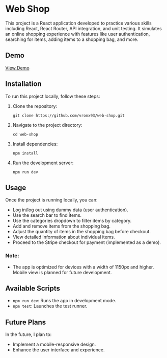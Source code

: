 # Web Shop

This project is a React application developed to practice various skills including React, React Router, API integration, and unit testing. It simulates an online shopping experience with features like user authentication, searching for items, adding items to a shopping bag, and more.

## Demo
[View Demo](https://vronx93.github.io/web-shop/)

## Installation

To run this project locally, follow these steps:

1. Clone the repository:
   ```
   git clone https://github.com/vronx93/web-shop.git
   ```
2. Navigate to the project directory:
   ```
   cd web-shop
   ```
3. Install dependencies:
   ```
   npm install
   ```
4. Run the development server:
   ```
   npm run dev
   ```

## Usage

Once the project is running locally, you can:

- Log in/log out using dummy data (user authentication).
- Use the search bar to find items.
- Use the categories dropdown to filter items by category.
- Add and remove items from the shopping bag.
- Adjust the quantity of items in the shopping bag before checkout.
- View detailed information about individual items.
- Proceed to the Stripe checkout for payment (implemented as a demo).

### Note:
- The app is optimized for devices with a width of 1150px and higher. Mobile view is planned for future development.

## Available Scripts

- `npm run dev`: Runs the app in development mode.
- `npm test`: Launches the test runner.

## Future Plans

In the future, I plan to:

- Implement a mobile-responsive design.
- Enhance the user interface and experience.
